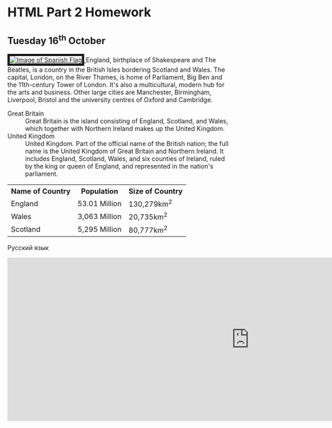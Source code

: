 <h1> HTML Part 2 Homework </h1><h2>Tuesday 16<sup>th</sup> October</h2>
<p>
<a href="https://upload.wikimedia.org/wikipedia/commons/thumb/6/6d/Satellite_image_of_Great_Britain_and_Northern_Ireland_in_April_2002.jpg/800px-Satellite_image_of_Great_Britain_and_Northern_Ireland_in_April_2002.jpg"
title="View Image Source">

<img class="imgLeft" src="https://www.worldatlas.com/spanish.png" alt= "Image of Spanish Flag" border="5"> 
</a>
England, birthplace of Shakespeare and The Beatles, is a country in the British Isles bordering Scotland and Wales. The capital, London, on the River Thames, is home of Parliament, Big Ben and the 11th-century Tower of London. It's also a multicultural, modern hub for the arts and business. Other large cities are Manchester, Birmingham, Liverpool, Bristol and the university centres of Oxford and Cambridge.

</p>

<dl>
<dt>Great Britain</dt>
  <dd>Great Britain is the island consisting of England, Scotland, and Wales, which together with Northern Ireland makes up the United Kingdom.</dd>

<dt>United Kingdom</dt>
<dd>United Kingdom. Part of the official name of the British nation; the full name is the United Kingdom of Great Britain and Northern Ireland. It includes England, Scotland, Wales, and six counties of Ireland, ruled by the king or queen of England, and represented in the nation's parliament.</dd>
</dl>

<table>
  <tr><th>Name of Country</th><th>Population</th><th>Size of Country</th></tr>
  <tr><td>England</td><td>53.01 Million</td><td>130,279km<sup>2</sup></td></tr>
  <tr><td>Wales</td><td>3,063 Million</td><td>20,735km<sup>2</sup></td></tr>
  <tr><td>Scotland</td><td>5,295 Million</td><td>80,777km<sup>2</sup></td></tr>
</table>
<p lang="ru"> Русский язык</p>

<iframe src="https://h5p.org/h5p/embed/346950" width="1090" height="369" frameborder="0" allowfullscreen="allowfullscreen"></iframe><script src="https://h5p.org/sites/all/modules/h5p/library/js/h5p-resizer.js" charset="UTF-8"></script>
